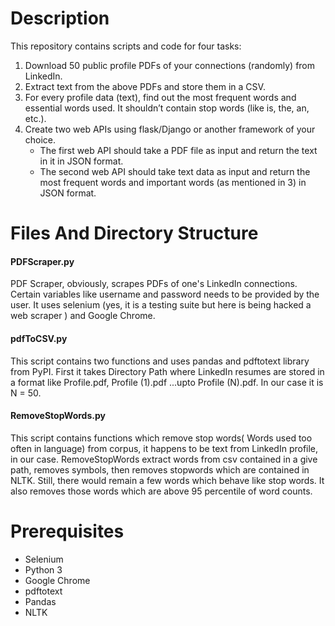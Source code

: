 # Description

This repository contains scripts and code for four tasks:  
1. Download 50 public profile PDFs of your connections (randomly) from LinkedIn.  
2. Extract text from the above PDFs and store them in a CSV.  
3. For every profile data (text), find out the most frequent words and essential words used. It
shouldn’t contain stop words (like is, the, an, etc.).  
4. Create two web APIs using flask/Django or another framework of your choice.
    * The first web API should take a PDF file as input and return the text in it in JSON
    format.  
    * The second web API should take text data as input and return the most frequent
    words and important words (as mentioned in 3) in JSON format.  

# Files And Directory Structure
#### PDFScraper.py
PDF Scraper, obviously, scrapes PDFs of one's LinkedIn connections. Certain variables like username and password needs to be provided by the user. It uses selenium (yes, it is a testing suite but here is being hacked a web scraper ) and Google Chrome.  
#### pdfToCSV.py
This script contains two functions and uses pandas and pdftotext library from PyPI. First it takes Directory Path where LinkedIn resumes are stored in a format like Profile.pdf, Profile (1).pdf ...upto Profile (N).pdf. In our case it is N = 50.  
#### RemoveStopWords.py
This script contains functions which remove stop words( Words used too often in language) from corpus, it happens to be text from LinkedIn profile, in our case. RemoveStopWords extract words from csv contained in a give path, removes symbols, then removes stopwords which are contained in NLTK. Still, there would remain a few words which behave like stop words. It also removes those words which are above 95 percentile of word counts.
# Prerequisites

* Selenium<br/>
* Python 3<br/>
* Google Chrome<br/>
* pdftotext<br/>
* Pandas<br/>
* NLTK<br/>
 
